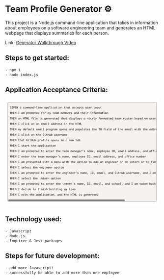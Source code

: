 # Team Profile Generator :gear:

This project is a Node.js command-line application that takes in information about employees on a software engineering team and generates an HTML webpage that displays summaries for each person.

Link: [Generator Walkthrough Video](https://drive.google.com/file/d/1y6S0JN0MR-fX8vzLktl6851cRabGfC36/view)

## **Steps to get started:**
```
- npm i
- node index.js
```

## **Application Acceptance Criteria:**
![Image of Project](./assets/images/criteria.png)


## **Technology used:**
```
- Javascript
- Node.js
- Inquirer & Jest packages
```

## **Steps for future development:**
```
- add more Javascript!
- successfully be able to add more than one employee
```
